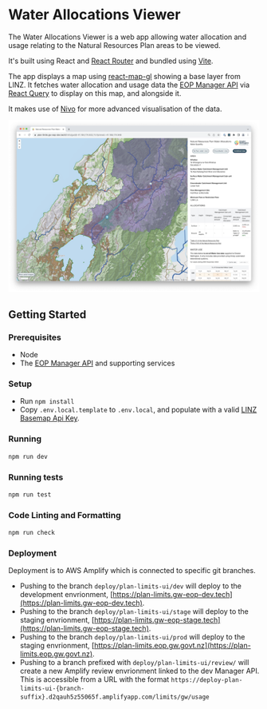 # Water Allocations Viewer

The Water Allocations Viewer is a web app allowing water allocation and usage relating to the Natural Resources Plan areas to be viewed.

It's built using React and [React Router](https://reactrouter.com/en/main) and bundled using [Vite](https://vitejs.dev).

The app displays a map using [react-map-gl](https://visgl.github.io/react-map-gl) showing a base layer from LINZ. It fetches water allocation and usage data the [EOP Manager API](../Manager/) via [React Query](https://tanstack.com/query/latest) to display on this map, and alongside it.

It makes use of [Nivo](https://nivo.rocks) for more advanced visualisation of the data.

![Screenshot the App](./plan-limits-ui-screenshot.png)

## Getting Started

### Prerequisites

* Node
* The [EOP Manager API](../Manager/) and supporting services

### Setup
- Run `npm install`
- Copy `.env.local.template` to `.env.local`, and populate with a valid [LINZ Basemap Api Key](https://basemaps.linz.govt.nz).

### Running
```bash
npm run dev
```

### Running tests
```bash
npm run test
```

### Code Linting and Formatting
```bash
npm run check
```

### Deployment
Deployment is to AWS Amplify which is connected to specific git branches.

- Pushing to the branch `deploy/plan-limits-ui/dev` will deploy to the development envrionment, [https://plan-limits.gw-eop-dev.tech](https://plan-limits.gw-eop-dev.tech).
- Pushing to the branch `deploy/plan-limits-ui/stage` will deploy to the staging envrionment, [https://plan-limits.gw-eop-stage.tech](https://plan-limits.gw-eop-stage.tech).
- Pushing to the branch `deploy/plan-limits-ui/prod` will deploy to the staging envrionment, [https://plan-limits.eop.gw.govt.nz](https://plan-limits.eop.gw.govt.nz).
- Pushing to a branch prefixed with `deploy/plan-limits-ui/review/` will create a new Amplify review envrionment linked to the dev Manager API. This is accessible from a URL with the format `https://deploy-plan-limits-ui-{branch-suffix}.d2qauh5z55065f.amplifyapp.com/limits/gw/usage`
